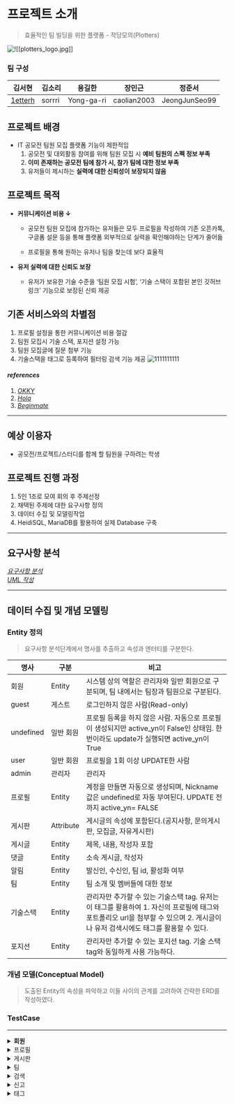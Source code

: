 
# 프로젝트 소개
> 효율적인 팀 빌딩을 위한 플랫폼 - 작당모의(Plotters)

![!\[\[plotters_logo.jpg\]\]](https://github.com/1willcommit/jdme/blob/cf8edc69e225e9e27e1ad7f38c1a530a1656e0c3/plotters_logo.jpg)

### 팀 구성

| 김서현                                   | 김소리    | 용길한        | 장민근         | 정준서           |
| ------------------------------------- | ------ | ---------- | ----------- | ------------- |
| [1etterh](https://github.com/1etterh) | sorrri | Yong-ga-ri | caolian2003 | JeongJunSeo99 |

## 프로젝트 배경
- IT  공모전 팀원 모집 플랫폼 기능이 제한적임
    1. 공모전 및 대외활동 참여를 위해 팀원 모집 시 **예비 팀원의 스펙 정보 부족**
    2. **이미 존재하는 공모전 팀에 참가 시, 참가 팀에 대한 정보 부족**
    3. 유저들이 제시하는 **실력에 대한 신뢰성이 보장되지 않음**

## 프로젝트 목적
- **커뮤니케이션 비용 ↓**
    -   공모전 팀원 모집에 참가하는 유저들은 모두 프로필을 작성하여 기존 오픈카톡, 구글폼 설문 등을 통해 플랫폼 외부적으로 실력을 확인해야하는 단계가 줄어듦

    - 프로필을 통해 원하는 유저나 팀을 찾는데 보다 효율적
- **유저 실력에 대한 신뢰도 보장**

    - 유저가 보유한 기술 수준을 ‘팀원 모집 시험’, ‘기술 스택이 포함된 본인 깃허브 링크’ 기능으로  보장된 신뢰 제공

## 기존 서비스와의 차별점
1. 프로필 설정을 통한 커뮤니케이션 비용 절감
2. 팀원 모집시 기술 스택, 포지션 설정 가능
3. 팀원 모집글에 질문 첨부 기능
4. 기술스택을 태그로 등록하여 필터링 검색 기능 제공
   ![1111111111](https://github.com/1willcommit/jdme/assets/82440364/b87ce0f4-dcf8-414a-8a4e-3adeb13056e1)

#### _references_
1. [_OKKY_](https://okky.kr/)
2. [_Hola_](https://holaworld.io/)
3. [_Beginmate_](https://beginmate.com/)
---

## 예상 이용자
- 공모전/프로젝트/스터디를 함께 할 팀원을 구하려는 학생

## 프로젝트 진행 과정
1. 5인 1조로 모여 회의 후 주제선정
2. 채택된 주제에 대한 요구사항 정의
3. 데이터 수집 및 모델링작업
4. HeidiSQL, MariaDB를 활용하여 실제 Database 구축

---


## 요구사항 분석

[_요구사항 분석_](https://docs.google.com/spreadsheets/d/1kQ2-s_K4Ma4VO2P3hSHa7F0qFnhoF_lXNa2N63ZqfLA/edit?usp=sharing) </br>
[_UML 작성_](https://drive.google.com/file/d/1vNPQ37NkD-3BpiN6Q_jewkCN-UdQRACd/view?usp=sharing)

--- 

## 데이터 수집 및 개념 모델링

### Entity 정의
> 요구사항 분석단계에서 명사를 추출하고 속성과 엔터티를 구분한다.


| 명사        | 구분        | 비고                                                                                                          |
| --------- | --------- | ----------------------------------------------------------------------------------------------------------- |
| 회원        | Entity    | 시스템 상의 역할은 관리자와 일반 회원으로 구분되며, 팀 내에서는 팀장과 팀원으로 구분된다.                                                         |
| guest     | 게스트       | 로그인하지 않은 사람(Read-only)                                                                                      |
| undefined | 일반 회원     | 프로필 등록을 하지 않은 사람. 자동으로 프로필이 생성되지만 active_yn이 False인 상태임. 한번이라도 update가 실행되면 active_yn이 True                 |
| user      | 일반 회원     | 프로필을 1회 이상 UPDATE한 사람                                                                                       |
| admin     | 관리자       | 관리자                                                                                                         |
| 프로필       | Entity    | 계정을 만들면 자동으로 생성되며, Nickname값은 undefined로 자동 부여된다. UPDATE 전까지 active_yn= FALSE                               |
| 게시판       | Attribute | 게시글의 속성에 포함된다.(공지사항, 문의게시판, 모집글, 자유게시판)                                                                     |
| 게시글       | Entity    | 제목, 내용, 작성자 포함                                                                                              |
| 댓글        | Entity    | 소속 게시글, 작성자                                                                                                 |
| 알림        | Entity    | 발신인, 수신인, 팀 id, 활성화 여부                                                                                      |
| 팀         | Entity    | 팀 소개 및 멤버들에 대한 정보                                                                                           |
| 기술스택      | Entity    | 관리자만 추가할 수 있는 기술스택 tag. 유저는 이 태그를 활용하여 1. 자신의 프로필에 태그와 포트폴리오 url을 첨부할 수 있으며 2. 게시글이나 유저 검색시에도 태그를 활용할 수 있다. |
| 포지션       | Entity    | 관리자만 추가할 수 있는 포지션 tag. 기술 스택tag와 동일하게 사용 가능하다.                                                              |

### 개념 모델(Conceptual Model)
> 도출된 Entity의 속성을 파악하고 이들 사이의 관계를 고려하여 간략한 ERD를 작성하였다.

### TestCase

---

<details>
<summary>
<strong>회원</strong>
</summary>

<details>
<summary>계정 생성</summary>
        - 실행 내용

            > 1. member table에 회원 정보 INSERT
            2. 프로필 INSERT
            3. member table에 회원 정보 INSERT
            > 
            
        - 쿼리문
            
            ```sql
            DELIMITER //
            
            CREATE OR REPLACE TRIGGER after_create_member
                    AFTER INSERT ON tbl_member
                    FOR EACH ROW
            BEGIN
                    INSERT INTO tbl_profile (profile_member_id, introduction, profile_image, nickname, soft_skill, created_at, updated_at, active_yn)
                    VALUES (NEW.member_id, NULL, NULL, NULL, NULL, NOW(), NOW(), FALSE);
                    INSERT INTO tbl_member_auth (member_id, auth_id)
                    VALUES (NEW.member_id, 4);
            END //
            
            DELIMITER ;
            
            -- 완료 테스트
            INSERT INTO tbl_member (member_id, password, email, created_at, updated_at, active_yn) VALUES
            (NULL, 'test_password', 'test@email.com', NOW(), NOW(), FALSE);
            
            SELECT * FROM tbl_member;
            SELECT * FROM tbl_profile;
            SELECT * FROM tbl_member_auth
             WHERE member_id = 16;
            ```
            
        - P/F
            
            **PASS**
</details>       
<details>
<summary>로그인</summary>
        - 실행 내용

            > member table에 저장된 정보를 SELECT해서 사용자 입력과 비교
            > 
            
        - 쿼리문
            
            ```sql
            SELECT * FROM tbl_member
             WHERE email = '1etterh.dev@gmail.com'
               AND PASSWORD = 'qswedlmer!ml3$5'
               AND active_yn = TRUE;
            ```
            
        - P/F
            
            **PASS**

</details>
<details>
<summary>비밀번호 변경</summary>

        - 실행 내용
            
            > 1. 이메일을 통해 회원 SELECT
            2. 입력된 이메일과 비밀번호을 통해 member table에서 비밀번호 UPDATE
            > 
            
        - 쿼리문
            
            ```sql
            SELECT * FROM tbl_member WHERE email = 'rlfgks97@gmail.com';
            
            UPDATE tbl_member
               SET password = 'new_password'
             WHERE email = 'rlfgks97@gmail.com';
             
            SELECT * FROM tbl_member WHERE email = 'rlfgks97@gmail.com';
            ```
            
        - P/F
            
            **PASS**

</details>
<details>
<summary>회원탈퇴</summary>
        - 실행 내용

            > 1. 기능을 요청한 memebr의 active_yn을 false로 UPDATE
            > 
            > 
            > 2. 프로필 active_yn을 n으로 UPDATE
            > 
            > 3-1.  팀장이라면 team 테이블과 team_member 전체 비활성화
            > 
            > 3-2. 팀원이라면 team_member 테이블에서 해당 유저를 비활성화
            > 
            > 4. 해당 회원이 작성한 전체 게시글 비활성화
            > 
            > 5. 댓글 비활성화
            > 
            
        - 쿼리문
            
            ```sql
            DELIMITER //
            
            CREATE OR REPLACE TRIGGER after_delete_account
                    AFTER UPDATE ON tbl_member
                    FOR EACH ROW
            BEGIN
                    -- 활성화된 유저라면
                    IF (NEW.active_yn <> OLD.active_yn) AND (NEW.active_yn = FALSE) THEN
                            -- 프로필 비활성화
                            UPDATE tbl_profile
                            SET active_yn = FALSE, updated_at = NOW()
                            WHERE profile_member_id = NEW.member_id;
                    END IF;
            END //
            
            DELIMITER ;
            
            -- 게시글((모집공고) 커뮤니티, 문의게시판) 비활성화
            SELECT * FROM tbl_post WHERE member_id = 3;
            UPDATE tbl_post
                    SET active_yn = FALSE, updated_at = NOW()
             WHERE member_id = 3;
            SELECT * FROM tbl_post WHERE member_id = 3;
            
            -- 댓글 삭제
            SELECT * FROM tbl_comment WHERE member_id = 4;
            UPDATE tbl_comment
               SET active_yn = FALSE, updated_at = NOW()
             WHERE member_id = 4;
            SELECT * FROM tbl_comment WHERE member_id = 4;
            
            -- team_member 비활성화
            SELECT * FROM tbl_team_member WHERE member_id = 3;
            UPDATE tbl_team_member
            SET active_yn = FALSE, updated_at = NOW()
            WHERE member_id = 3; -- sample
            SELECT * FROM tbl_team_member WHERE member_id = 3;
            ```
            
        - P/F
            
            **PASS**
</details>
</details>
<details>
<summary>프로필</summary>

<details>
<summary>프로필 등록</summary>
        - 실행 내용

            > 1. 회원 id로 profile 테이블에 정보 UPDATE
            > 
            > 
            > 2. user로 권한 변경
            > 
            
        - 쿼리문
            
            ```sql
            DELIMITER //
            
            CREATE OR REPLACE TRIGGER after_enroll_profile
                    AFTER UPDATE ON tbl_profile
                    FOR EACH ROW
            BEGIN
                    IF NEW.active_yn = 1 AND OLD.active_yn = 0 THEN
                            UPDATE tbl_member_auth
                            SET auth_id = 3
                            WHERE member_id = NEW.profile_member_id;
                    END IF;
            END //
            
            DELIMITER ;
            
            -- test
            SELECT * FROM tbl_profile;
            
            UPDATE tbl_profile
                    SET introduction = 'new introd',
                             profile_image = 'new image',
                             nickname = 'nickname',
                             soft_skill = 'new skilllll',
                             updated_at = NOW(),
                             active_yn = TRUE
             WHERE profile_member_id = 3;
            
            SELECT
                             *
              FROM tbl_member_auth;
            ```
            
        - P/F
            
            **PASS**

</details>
<details>
<summary>태그 등록</summary>           
        - 실행 내용

            > 프로필 별 관심스택 테이블에 태그 id와 회원 id 를 사용해서 INSERT(optional)
            > 
            
        - 쿼리문
            
            ```sql
            INSERT INTO tbl_skill (skill_id, url, tag_id, profile_id)
            VALUES
            (NULL, 'www.naver.com', 2, 3),
            (NULL, 'www.naver.com', 3, 3),
            (NULL, 'www.naver.com', 4, 3),
            (NULL, 'www.naver.com', 5, 3);
            
            SELECT * FROM tbl_skill;
            ```
            
        - P/F
            
            **PASS**

</details>
<details>
<summary>프로필 수정</summary>   
        - 실행 내용

            > 회원 id로 profile 테이블에 정보 UPDATE
            > 
            
        - 쿼리문
            
            ```sql
            UPDATE tbl_profile
                    SET introduction = 'new introduction', 
                             profile_image = 'new image', 
                             nickname = 'new nickname', 
                             soft_skill = 'new soft skills', 
                             updated_at = NOW()
            --  WHERE profile_member_id = id
             WHERE profile_member_id = 3;
             
             SELECT * FROM tbl_profile;
            ```
            
        - P/F
            
            **PASS**

</details>
<details>
<summary>태그 수정</summary>   
        - 실행 내용

            > 회원 id로 tbl_skill UPDATE or DELETE or CREATE)
            > 
            
        - 쿼리문
            
            ```sql
            DELETE 
              FROM tbl_skill
             WHERE profile_id = 3
               AND tag_id = 5;
            
            -- cascade error -> url만 수정가능
            UPDATE tbl_skill
                    SET URL = 'new url'
             WHERE profile_id = 3 AND tag_id = 5;
            ```
            
        - P/F
            
            **PASS**

</details>
</details>
<details>
<summary>게시판</summary>   

<details>
<summary>자유글 작성</summary>   

        - 실행 내용
            
            > post table에 INSERT (게시글 유형은 자유로)
            > 
            
        - 쿼리문
            
            ```sql
            INSERT INTO tbl_post
            (post_id, title, content, post_type, member_id, created_at, updated_at, active_yn)
            VALUES
            (NULL, 'title', 'content', 'community', 3, NOW(), NOW(), TRUE);
             
            SELECT * FROM tbl_post;
            ```
            
        - P/F
            
            **PASS**
</details>
<details>
<summary>문의글 작성</summary>  
        - 실행 내용

            > post table에 INSERT (게시글 유형은 문의로)
            > 
            
        - 쿼리문
            
            ```sql
            INSERT INTO tbl_post
            (post_id, title, content, post_type, member_id, created_at, updated_at, active_yn)
            VALUES
            (NULL, 'title', 'content', 'ask', 3, NOW(), NOW(), TRUE);
             
            SELECT * FROM tbl_post;
            ```
            
        - P/F
            
            **PASS**


</details>
<details>
<summary>공모전 안내글 작성</summary>  
        - 실행 내용

            > 1. post table에 INSERT (게시글 유형은 공모전으로)
            > 
            > 
            > 2. contest table에 post id와 dead line INSERT(nullable 아니면 전부 넣기)
            > 
            
        - 쿼리문
            
            ```sql
            DELIMITER //
            
            CREATE OR REPLACE TRIGGER after_post_for_contest
                    AFTER INSERT ON tbl_post
                    FOR EACH ROW
            BEGIN
                    IF NEW.post_type = 'contest' THEN
                            INSERT INTO tbl_contest (contest_post_id, deadline)
                            VALUES(NEW.post_id, NOW());
                    END IF;
            END //
            
            DELIMITER ;
             
            SELECT * FROM tbl_post;
            SELECT * FROM tbl_contest;
            
            INSERT INTO tbl_post
            (post_id, title, content, post_type, member_id, created_at, updated_at, active_yn)
            VALUES
            (NULL, 'title', 'coaaaantent', 'contest', 3, NOW(), NOW(), TRUE);
            
            SELECT * FROM tbl_post;
            SELECT * FROM tbl_contest;
            ```
            
        - P/F
            
            **PASS**

</details>
<details>
<summary>모집글 작성</summary>  
        - 실행 내용

            > 1. 팀이 있는 경우
            1-1. 게시글 INSERT 
            1-2. 태그가 달려 있는 경우, tag_id가 입력되었고, post_id와 사용해서 post_tag 테이블 INSERT 
            1-3. member_id(회원 테이블)로 team_member table로부터 본인이 팀장인 team_id SELECT 
            1-4. 모집글 테이블 INSERT
            
            2.팀이 없는 경우 
            2-1. 게시글 INSERT  
            2-2. 태그가 달려 있는 경우, tag_id가 입력되었고, post_id와 사용해서 post_tag 테이블 INSERT  
            2-3. Team table INSERT 
            2-4. member_id와 team_id로 team member table INSERT
            > 
            
        - 쿼리문
            
            ```sql
            -- 1. 팀이 만들어져있는 경우에 모집글 작성
            select * from tbl_team;
            select * from tbl_post;
            select * from tbl_post_tag;
            select * from tbl_recruit;
            
            START TRANSACTION;
            
            -- 게시글에 모집 게시글 작성
            INSERT INTO tbl_post (title, content, post_type, member_id, created_at, updated_at, active_yn) VALUES 
            ('개발자들 모여라', '안모이면 개발자 아님', 'recruit', 9, NOW(), NOW(), TRUE);
            
            -- 방금 삽입한 recruit 포스트의 post_id 가져오기
            SET @recruit_post_id =  LAST_INSERT_ID();
            
            -- 모집 게시글 작성 태그
            INSERT INTO tbl_post_tag (post_id, tag_id) VALUES(@recruit_post_id, 1);
            
            -- 모집 게시글에 정보 삽입
            INSERT INTO tbl_recruit (recruit_post_id, team_id) VALUES (@recruit_post_id, 3);
            
            -- ROLLBACK;
            COMMIT;
            
            select * from tbl_team;
            select * from tbl_post;
            select * from tbl_post_tag;
            select * from tbl_recruit;
            
            -- 2. 팀이 없는 경우에 모집글 작성
            
            select * from tbl_post;
            select * from tbl_post_tag;
            select * from tbl_team;
            select * from tbl_team_member;
            select * from tbl_recruit;
            
            START TRANSACTION;
            
            -- tbl_post에 데이터 삽입
            INSERT INTO tbl_post(title, content, post_type, created_at, updated_at, active_yn, member_id)
            VALUES ('모집글 테스트', '으아아아아ㅏ', 'recruit', NOW(), NOW(), TRUE, 1);
            
            -- 방금 삽입한 recruit 포스트의 post_id 가져오기
            SET @recruit_post_id = LAST_INSERT_ID();
            
            -- tbl_post_tag에 태그 삽입
            INSERT INTO tbl_post_tag(post_id, tag_id)
            VALUES
            (@recruit_post_id, 1),
            (@recruit_post_id, 2);
            
            -- tbl_team에 데이터 삽입
            INSERT INTO tbl_team(introduction, created_at, updated_at, active_yn)
            VALUES ('null', NOW(), NOW(), TRUE);
            
            -- 방금 삽입한 팀의 team_id 가져오기
            SET @recruit_team_id = LAST_INSERT_ID();
            
            -- tbl_team_member에 팀 멤버 삽입
            INSERT INTO tbl_team_member(team_role, created_at, updated_at, active_yn, member_id, team_id)
            VALUES(0, NOW(), NOW(), TRUE, 1, @recruit_team_id);
            
            -- tbl_recruit에 모집 정보 삽입
            INSERT INTO tbl_recruit(recruit_post_id, team_id)
            VALUES (@recruit_post_id, @recruit_team_id);
            
            COMMIT;
            
            select * from tbl_post;
            select * from tbl_post_tag;
            select * from tbl_team;
            select * from tbl_team_member;
            select * from tbl_recruit;
            ```
            
        - P/F
            
            **PASS**
</details>
<details>
<summary>유형 별 리스트 조회</summary>  
        - 실행 내용

            > post_tbl에서 유형별 리스트 조회(ex. where type=0)
            > 
            
        - 쿼리문
            
            ```sql
            SELECT 
                      title
                    , content
                    , post_type
            FROM tbl_post
            WHERE post_type = 'recruit';
            ```
            
        - P/F
            
            **PASS**

</details>
<details>
<summary>모집시험 생성</summary>  
        - 실행 내용

            > 1. post_id가 입력되고, tbl_question에 INSERT
            > 
            > 
            > 2. UPDATE, DELETE(question_id가 추가로 입력됨)
            > 
            
        - 쿼리문
            
            ```sql
            -- 시험 문제 작성
            INSERT INTO tbl_question
            (question, recruit_post_id) 
            VALUES
            ('TRIGGER가 무엇인지 작성해주세요.',2),
            ('DML의 종류를 설명하세요', 2),
            ('RDB와 NoSQL의 차이를 설명하세요',2);
            
            -- 시험 문제 수정
            UPDATE tbl_question
            SET question = 'DELIMITER이무엇인지 작성해주세요.'
            WHERE question_id = 8;
            
            -- 시험 문제 삭제
            DELETE FROM tbl_question
            WHERE question_id = 8;
            ```
            
        - P/F
            
            **PASS**

</details>
<details>
<summary>시험문제 조회</summary>  
        - 실행 내용

            > post_id로 team_question테이블 조회
            > 
            
        - 쿼리문
            
            ```sql
            SELECT 
                    question
            FROM tbl_question
            WHERE recruit_post_id = 2;
            ```
            
        - P/F
            
            **PASS**

</details>
<details>
<summary>팀 지원</summary>  
        - 실행 내용

            > member_id, post_id가 입력되고, tbl_question에 INSERT
            답변을 누르면 답변 테이블이랑 요청테이블에 INSERT
            > 
            
        - 쿼리문
            
            ```sql
            INSERT INTO tbl_answer(member_id, question_id, answer, created_at) VALUES
            (6, 1,'서한준입니다.', NOW());
            
            INSERT INTO tbl_request (sender_nickname, receiver_nickname, read_checked, member_id, team_id, created_at, updated_at, active_yn) VALUES
            ('서한준', '추지훈', TRUE, 6, 4, NOW(), NOW(), TRUE);
            ```
            
        - P/F
            
            **PASS**

</details>
<details>
<summary>공지사항 작성</summary> 
        - 실행 내용

            > post table에 CREATE (게시글 유형은 공지로)
            > 
            
        - 쿼리문
            
            ```sql
            -- 공지사항 작성
            INSERT INTO tbl_post (title, content, post_type, member_id, created_at, updated_at, active_yn)
            VALUES 
            ('게시글 작성 유의사항(광고)', '허가없는 광고성 게시글 작성 시 즉시 삭제조치됩니다.', 'notification', 1, NOW(), NOW(), TRUE);
            
            -- 공지사항 수정
            UPDATE tbl_post
            SET title = '광고 유의사항', content = '허가없는 광고성 게시글 작성 시 탈퇴조치'
            WHERE post_id = 16;
            ```
            
        - P/F
            
            **PASS**
</details>
<details>
<summary>공지사항 삭제</summary> 
        - 실행 내용

            > post table 공지사항 DELETE(active_yn을 n으로 설정)
            > 
            
        - 쿼리문
            
            ```sql
            UPDATE tbl_post
            SET active_yn = FALSE,
            updated_at = now()
            WHERE post_id=15;
            ```
            
        - P/F
            
            **PASS**

</details>
<details>
<summary>게시글 단일 조회</summary> 
        - 실행 내용

            > post table에서 post_id로 SELECT
            > 
            
        - 쿼리문
            
            ```sql
            SELECT 
                      title
                    , content
                    , post_type
                    , member_id
            FROM tbl_post
            WHERE post_id = 1;
            ```
            
        - P/F
            
            **PASS**

</details>
<details>
<summary>스크랩</summary> 
        - 실행 내용

            > 1.  scrap_like_id가 입력된다 
            2. 스크랩&좋아요 table INSERT & DELETE
            (flag 값은 정책 따라가기)
            > 
            
        - 쿼리문
            
            ```sql
            -- TRUE: like , FALSE: scrap
            -- 스크랩
            INSERT INTO tbl_scrap_like 
            (scrap_like_id, member_id, post_id, flag, created_at) 
            VALUES
            (NULL, 9, 3, FALSE, NOW());
            
            -- 스크랩 취소
            DELETE FROM tbl_scrap_like
            WHERE scrap_like_id = 2;
            ```
            
        - P/F
            
            **PASS**

</details>
<details>
<summary>스크랩 필터링</summary> 
        - 실행 내용

            > 1. member_id가 입력된다 
            2. 스크랩 & 좋아요 table SELECT
            (member_id 값으로 여러 row가져와짐)
            > 
            
        - 쿼리문
            
            ```sql
            #1. 스크랩 필터링
            SELECT p.post_id, p.title, p.content
            FROM tbl_scrap_like sl
            JOIN tbl_post p ON sl.post_id = p.post_id
            WHERE sl.member_id = 3         -- scrap_like 테이블애 존재하는 id값 입력하여 해당 멤버가 스크랩 한 게시글 조회
              AND sl.flag = 0
              AND p.active_yn = TRUE;
              
            #2. 좋아요 필터링
            SELECT p.post_id, p.title, p.content
            FROM tbl_scrap_like sl
            JOIN tbl_post p ON sl.post_id = p.post_id
            WHERE sl.member_id = 1         -- scrap_like 테이블애 존재하는 id값 입력하여 해당 멤버가 스크랩 한 게시글 조회
              AND sl.flag = 1
              AND p.active_yn = TRUE;
            ```
            
        - P/F
            
            **PASS**

</details>
<details>
<summary>좋아요</summary> 
        - 실행 내용

            > member_id와 post_id가 입력된다 -> 스크랩& 좋아요 table INSERT & DELETE
            (flag 값은 정책 따라가기)
            > 
            
        - 쿼리문
            
            ```sql
            # 1. 좋아요
            INSERT INTO tbl_scrap_like (scrap_like_id, member_id, post_id, flag, created_at)
            VALUES (NULL, 1, 10, TRUE, NOW());
            
            # 2. 좋아요 취소
            DELETE FROM tbl_scrap_like
            WHERE scrap_like_id = 3 ;
            ```
            
        - P/F
            
            **PASS**

</details>
<details>
<summary>댓글</summary> 
        - 실행 내용

            > 1. member_id와 post_id가 입력된다 
            2. 댓글 테이블에 CRUD
            > 
            
        - 쿼리문
            
            ```sql
            INSERT INTO tbl_comment (content, post_id, member_id, created_at, updated_at, active_yn)
            VALUES ('test용 댓글입니다.', 10, 1, NOW(), NOW(), TRUE);
            
            UPDATE tbl_comment
            SET content = '수정된 test용 댓글입니다.',
                updated_at = NOW()
            WHERE comment_id = 10
              AND member_id =  1; 
            
            UPDATE tbl_comment
            SET active_yn = FALSE,
                updated_at = NOW()
            WHERE comment_id = 10
              AND member_id =  1; 
            ```
            
        - P/F
            
            **PASS**

</details>
</details>
<details>
<summary>팀</summary> 
<details>
<summary>팀 생성</summary> 
        - 실행 내용

            > team table에 팀 정보 INSERT, team_member테이블 팀장으로 추가
            > 
            
        - 쿼리문
            
            ```sql
            #trigger 형태로 tbl_team에 insert 시, tbl_team_member 테이블에 data insert 불가능
            
            SELECT * FROM tbl_team;
            SELECT * FROM tbl_team_member;
            
            # transaction 부터 commit까지 선택후 ctrl + alt + F9
            START TRANSACTION;
            
            -- 1. 새로운 팀 추가
            INSERT INTO tbl_team (introduction, created_at, updated_at, active_yn)
            VALUES ('test용 팀 소개 텍스트입니다.', NOW(), NOW(), TRUE);
            
            -- 2. 가장 최근에 추가된 팀의 team_id를 변수에 저장
            SET @team_id = LAST_INSERT_ID();
            
            -- 3. tbl_team_member에 데이터 삽입
            INSERT INTO tbl_team_member (member_id, team_id, team_role, created_at, updated_at, active_yn)
            VALUES (5, @team_id, 0, NOW(), NOW(), TRUE);
            
            COMMIT;
            
            SELECT * FROM tbl_team;
            SELECT * FROM tbl_team_member;
            ```
            
        - P/F
            
            **PASS**

</details>
<details>
<summary>팀원 목록 조회</summary> 
        - 실행 내용

            > team_tbl의 team_id로 team_member_tbl 조인으로 조회(SELECT로 JOIN)
            > 
            
        - 쿼리문
            
            ```sql
            SELECT tm.* 
              from tbl_team_member tm
              JOIN tbl_team t ON t.team_id = tm.team_id
             WHERE t.team_id = 1; -- tbl_team_member에 있는 member_id 수정하여 조회 가능
            ```
            
        - P/F
            
            **PASS**

</details>
<details>
<summary>팀 관리</summary> 
        - 실행 내용

            > 1. team_id가 입력된다 
            2. team 테이블 update
            > 
            
        - 쿼리문
            
            ```sql
            UPDATE tbl_team
               SET introduction = '팀 소개 페이지 수정 test 입니다',
                   updated_at = NOW()
             WHERE team_id = 1;
            ```
            
        - P/F
            
            **PASS**

</details>
<details>
<summary>유저 관리</summary> 
        - 실행 내용

            > 1. team_id와 member_id가 입력된다 
            2.  team_member 테이블에서 UPDATE, team_member 비활성화(추방)
            > 
            
        - 쿼리문
            
            ```sql
            UPDATE tbl_team_member 
               SET team_role = 0
                 , updated_at = NOW()
            WHERE member_id = 1 AND team_id = 1; -- 수정할 멤버의 id값 입력
            
            UPDATE tbl_team_member 
               SET active_yn = FALSE
                 , updated_at = NOW()
            WHERE member_id = 1 AND team_id = 1; -- 수정할 멤버의 id값 입력
            ```
            
        - P/F
            
            **PASS**

</details>
<details>
<summary>참여 권유</summary> 
        - 실행 내용

            > member_id, nickname를 받아 request table에 수신자 정보 INSERT
            프로필 목록 리스트가 이미 조회된 상태.
            > 
            
        - 쿼리문
            
            ```sql
            INSERT INTO tbl_request (sender_nickname, receiver_nickname, read_checked, member_id, team_id, created_at, updated_at, active_yn)
            VALUES ('장민근', '정준서', FALSE, 4, 5, NOW(), NOW(), FALSE);
            ```
            
        - P/F
            
            **PASS**

</details>
<details>
<summary>요청 반려</summary> 
        - 실행 내용

            > request table pk로 DELETE
            > 
            
        - 쿼리문
            
            ```sql
            DELETE FROM tbl_request
            WHERE request_id = 1;
            ```
            
        - P/F
            
            **PASS**

</details>
<details>
<summary>요청 승낙</summary> 
        - 실행 내용

            > 1. member_id와 team_id가 입력
            > 
            > 
            > 2. team_member table INSERT
            > 3. request_table DELETE
            > 
            
        - 쿼리문
            
            ```sql
            DELIMITER //
            
            CREATE OR REPLACE TRIGGER after_insert_team_member
            AFTER INSERT ON tbl_team_member
            FOR EACH ROW
            BEGIN
                -- tbl_request에 NEW.member_id와 NEW.team_id가 있는지 확인
                IF EXISTS (SELECT 1 FROM tbl_request WHERE member_id = NEW.member_id AND team_id = NEW.team_id) THEN
                    -- 조건이 만족되면 tbl_request에서 해당 레코드 삭제
                    DELETE FROM tbl_request 
                    WHERE member_id = NEW.member_id AND team_id = NEW.team_id;
                END IF;
            END//
            
            DELIMITER ;
            
            SELECT * FROM tbl_team_member;
            SELECT * FROM tbl_request;
            
            INSERT INTO tbl_team_member(member_id, team_role, created_at, updated_at, active_yn, team_id)
            VALUES (1, 1, NOW(), NOW(), TRUE, 5);
            
            SELECT * FROM tbl_team_member;
            SELECT * FROM tbl_request;
            ```
            
        - P/F
            
            **PASS**

</details>
</details>
<details>
<summary>검색</summary> 

<details>
<summary>태그 필터링 검색</summary> 
        - 실행 내용

            > 사용자가 태그를 이용하여 필터링 검색 => 태그_이름
            active_yn y로 필터링
            > 
            
        - 쿼리문
            
            ```sql
            SELECT a.profile_member_id, a.introduction, a.profile_image, a.nickname, a.soft_skill, a.created_at, a.updated_at 
                    FROM tbl_profile a
                    JOIN tbl_skill b ON a.profile_member_id = b.profile_id
                    WHERE b.tag_id IN (SELECT c.tag_id FROM 
                                                                            tbl_tag c
                                                                            WHERE c.tag_name = 'spring boot' OR c.tag_name= 'mariaDB')
                                                            and
                                    a.active_yn = '1'
                    GROUP BY a.profile_member_id;
            ```
            
        - P/F
            
            **PASS**

</details>
<details>
<summary>닉네임 검색</summary> 
        - 실행 내용

            > 사용자 닉네임(nickname)을 검색(SELECT & like 활용)
            active_yn y로 필터링
            > 
            
        - 쿼리문
            
            ```sql
            SELECT profile_member_id, introduction, profile_image, nickname, soft_skill, created_at, updated_at  
                    FROM tbl_profile 
                    WHERE nickname LIKE '%정준서%';
            ```
            
        - P/F
            
            **PASS**

</details>
<details>
<summary>프로필 상세 조회</summary> 
        - 실행 내용

            > 사용자 프로필 id로 조회
            > 
            
        - 쿼리문
            
            ```sql
            SELECT a.profile_member_id, a.introduction, a.profile_image, a.nickname, a.soft_skill, a.created_at, a.updated_at, b.url, c.tag_name
                    FROM tbl_profile a
                    JOIN tbl_skill b ON a.profile_member_id = b.profile_id
                    JOIN tbl_tag c ON b.tag_id = c.tag_id
                    WHERE a.profile_member_id = 1;
            ```
            
        - P/F
            
            **PASS**
</details>
<details>
<summary>태그 필터링 검색</summary> 
        - 실행 내용

            > 1. 사용자가 태그를 이용하여 필터링 검색 
            2. post의 active_yn = True인 값만 필터
            > 
            
        - 쿼리문
            
            ```sql
            SELECT a.post_id, a.title, a.content, a.post_type, a.member_id, a.created_at, a.updated_at  
                    FROM tbl_post a
                    JOIN tbl_post_tag b ON a.post_id = b.post_id
                    WHERE b.tag_id IN (SELECT c.tag_id FROM 
                                                                            tbl_tag c
                                                                            WHERE c.tag_name = 'spring boot' OR c.tag_name= 'mariaDB')
                                                            and
                                    a.active_yn = '1'
                    GROUP BY a.post_id;        
            ```
            
        - P/F
            
            **PASS**

</details>
<details>
<summary>키워드 검색</summary> 
        - 실행 내용

            > 키워드가 입력된다 -> title이나 content에 키워드가 포함된 게시글 SELECT(like 활용)
            > 
            
        - 쿼리문
            
            ```sql
            SELECT a.post_id, a.title, a.content, a.post_type, a.member_id, a.created_at, a.updated_at  
                    FROM tbl_post a
                    WHERE a.title LIKE '%사람%' OR a.content LIKE '%사람%';        
            ```
            
        - P/F
            
            **PASS**

</details>
<details>
<summary>정렬</summary> 
        - 실행 내용

            > 1. 정렬 정보가 제공(날짜순 or 이름순 등)
            2. 게시글 SELECT 시 order_by
            > 
            
        - 쿼리문
            
            ```sql
            SELECT a.post_id, a.title, a.content, a.post_type, a.member_id, a.created_at, a.updated_at         
                    FROM tbl_post a
                    ORDER BY a.created_at DESC;
            ```
            
        - P/F
            
            **PASS**

</details>
</details>
<details>
<summary>신고</summary> 

<details>
<summary>게시글 신고</summary> 
        - 실행 내용

            > post_report table에 게시글 정보 INSERT
            > 
            
        - 쿼리문
            
            ```sql
            INSERT INTO tbl_post_report (report_type, reporter_id, post_id, created_at)
            VALUES ('test_query', 2, 7, NOW());
            ```
            
        - P/F
            
            **PASS**

</details>
<details>
<summary>유저 신고</summary>
        - 실행 내용

            > member_id(신고자)로, profile_id(피신고자)를 profile_tbl에서 member_id를 가져와서 member_report table에 회원 정보 INSERT
            > 
            
        - 쿼리문
            
            ```sql
            INSERT INTO tbl_member_report (report_type, reported_id, reporter_id, created_at)
            VALUES ('test_query', 2, 4, NOW());
            ```
            
        - P/F
            
            **PASS**

</details>
<details>
<summary>게시글 삭제</summary>
        - 실행 내용

            > 1. post_report table INSERT 시, trigger 생성되어 있어야 함
            > 
            > 
            > 2. post_report table에 동일 post_id 5회 이상이면 post_id로 post active_yn UPDATE
            > 
            
        - 쿼리문
            
            ```sql
            DELIMITER //
            
            CREATE OR REPLACE TRIGGER trg_update_post_status
            AFTER INSERT ON tbl_post_report
            FOR EACH ROW
            BEGIN
                -- 동일 post_id의 report 횟수 카운트
                DECLARE report_count INT;
                
                SELECT COUNT(*)
                INTO report_count
                FROM tbl_post_report
                WHERE post_id = NEW.post_id;
                
                -- report 횟수가 5회 이상이면 post의 active_yn 업데이트
                IF report_count >= 5 THEN
                    UPDATE tbl_post
                    SET active_yn = 0
                    WHERE post_id = NEW.post_id;
                END IF;
            END//
            
            DELIMITER ;
            
            SELECT * FROM tbl_post_report;
            SELECT * FROM tbl_post;
            
            INSERT INTO tbl_post_report (post_report_id, report_type, reporter_id, post_id, created_at)
            VALUES(NULL, 'trigger', 2, 6, NOW());
            
            select * from tbl_post;
            
            SELECT * FROM tbl_post_report;
            SELECT * FROM tbl_post;
            ```
            
        - P/F
            
            **PASS**

</details>
<details>
<summary>회원 관리</summary>
        - 실행 내용

            > 1. member_report table에 INSERT 시, trigger 생성되어 있어야함
            > 
            > 
            > 2. member_report 테이블에 동일 memeber_id 5개 이상이면 active_N
            > 
            
        - 쿼리문
            
            ```sql
            DELIMITER // 
            
            CREATE OR REPLACE TRIGGER after_member_report
                AFTER INSERT
                ON tbl_member_report
                FOR EACH ROW
            BEGIN
                    if (SELECT COUNT(*)
                        FROM tbl_member_report
                        WHERE reported_id = NEW.reported_id)
                        >= 5
                    then 
                              UPDATE tbl_member
                              SET active_yn = FALSE
                              WHERE member_id = NEW.reported_id;
                    END if;                
            END//
            
            DELIMITER ;
            
            SHOW TRIGGERS;
            
            INSERT INTO tbl_member_report
            VALUES (NULL,'Spam', NOW(), 8,3);
            
            SELECT * FROM tbl_member WHERE MEMBER_id = 8;
            ```
            
        - P/F
            
            **PASS**

</details>
</details>
<details>
<summary>태그</summary>

<details>
<summary>태그 생성</summary>

        - 실행 내용
            
            > 관리자만 태그를 생성할 수 있다.
            > 
            
        - 쿼리문
            
            ```sql
            INSERT INTO `tbl_tag` (`tag_id`, `tag_name`, `tag_type`) VALUES
                    (NULL, 'HeidiSQL', 'stack');
            ```
            
        - P/F
            
            **PASS**

</details>
<details>
<summary>프로필 태그</summary>
        - 실행 내용

            > member_id로 tag_profile_tbl 에서 조회 JOIN WHERE
            > 
            
        - 쿼리문
            
            ```sql
            SELECT * FROM tbl_skill
            WHERE profile_id = 2;
            ```
            
        - P/F
            
            **PASS**

</details>
<details>
<summary>게시물 태그</summary>
        - 실행 내용

            > post_id로 tag_post_tbl 에서 조회 JOIN WEHRE
            > 
            
        - 쿼리문
            
            ```sql
            SELECT * FROM tbl_post_tag
            WHERE post_id = 2;
            ```
            
        - P/F
            
            **PASS**

</details>
<details>
<summary>전체 태그</summary>
        - 실행 내용

            > tag_tbl에서 전부 조회 JOIN WHERE
            > 
            
        - 쿼리문
            
            ```sql
            SELECT * FROM tbl_tag;
            ```
            
        - P/F
            
            **PASS**

</details>
<details>
<summary>태그 삭제</summary>
        - 실행 내용

            > 관리자가 태그를 삭제할 수 있다.(CASCADE)
            > 
            > 1. tag 테이블 DELETE
            > 2. 프로필-tag 테이블 DELETE (cascade)
            > 3. 게시글-tag 테이블 DELETE (cascade)
            
        - 쿼리문
            
            ```sql
            DELETE 
            FROM tbl_tag
            WHERE tag_name = 'HeidiSQL';
            ```
            
        - P/F
            
            **PASS**

</details>
<details>
<summary>게시글 태그</summary>
        - 실행 내용

            > 게시글 생성 및 수정 시, (다중으로) 태그를 생성, 삭제 할 수 있다. (CREATE, DELETE)
            (member_id, post_id로 post_tag 조회하여 row 삭제)
            > 
            
        - 쿼리문
            
            ```sql
            INSERT INTO tbl_post_tag (post_id, tag_id)
            VALUES(1,4);
            
            ```
            
        - P/F
            
            **PASS**

</details>
<details>
<summary>프로필 태그 생성</summary>
        - 실행 내용

            > 사용자가 본인의 프로필 태그를 생성할 수 있다.(CREATE)
            > 
            
        - 쿼리문
            
            ```sql
            INSERT INTO tbl_skill
            VALUES(
            NULL,"",3,8 );
            ```
            
        - P/F
            
            **PASS**

</details>
<details>
<summary>프로필 태그 수정</summary>
        - 실행 내용

            > 사용자가 본인의 태그를 수정할 수 있다. (태그 링크 포함)(UPDATE, DELETE)
            > 
            
        - 쿼리문
            
            ```sql
            DELETE 
              FROM tbl_skill
             WHERE tag_id = 4 AND profile_id = 5;
             
            REPLACE                                   
               INTO tbl_skill                         
                    VALUES (NULL, "vuejs.github",3,8);
                    
            SELECT * FROM tbl_skill;
            ```
            
        - P/F
            
            **PASS**
</details>
</details>